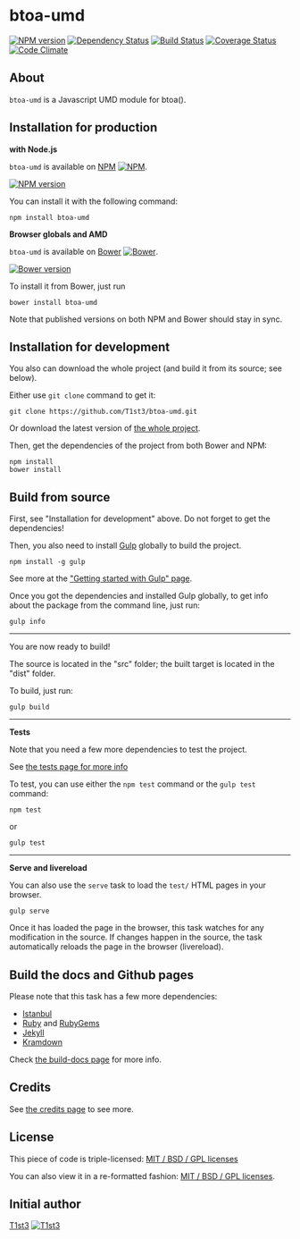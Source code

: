 btoa-umd
==================


[![NPM version](https://img.shields.io/npm/v/btoa-umd.svg)](https://www.npmjs.com/package/btoa-umd)
[![Dependency Status](https://img.shields.io/david/T1st3/btoa-umd.svg)](https://david-dm.org/t1st3/btoa-umd)
[![Build Status](https://img.shields.io/travis/T1st3/btoa-umd.svg)](https://travis-ci.org/T1st3/btoa-umd)
[![Coverage Status](https://img.shields.io/coveralls/T1st3/btoa-umd.svg)](https://coveralls.io/r/T1st3/btoa-umd)
[![Code Climate](https://img.shields.io/codeclimate/github/T1st3/btoa-umd.svg)](https://codeclimate.com/github/T1st3/btoa-umd)



About
---

`btoa-umd` is a Javascript UMD module for btoa().




Installation for production
---

**with Node.js**

`btoa-umd` is available on [NPM](https://www.npmjs.com/package/btoa-umd)
[![NPM](http://www.tiste.org/btoa-umd/assets/img/vendor/npm.png)](https://www.npmjs.com/package/btoa-umd).

[![NPM version](https://img.shields.io/npm/v/btoa-umd.svg)](https://www.npmjs.com/package/btoa-umd)

You can install it with the following command:

    npm install btoa-umd


**Browser globals and AMD**


`btoa-umd` is available on [Bower](http://bower.io/search/?q=btoa-umd)
[![Bower](http://www.tiste.org/btoa-umd/assets/img/vendor/bower.png)](http://bower.io/search/?q=btoa-umd).

[![Bower version](https://img.shields.io/bower/v/btoa-umd.svg)](http://bower.io/search/?q=btoa-umd)

To install it from Bower, just run 

    bower install btoa-umd

Note that published versions on both NPM and Bower should stay in sync.



Installation for development
---


You also can download the whole project (and build it from its source; see below).

Either use `git clone` command to get it:

    git clone https://github.com/T1st3/btoa-umd.git

Or download the latest version of [the whole project](https://github.com/T1st3/btoa-umd/archive/master.zip).

Then, get the dependencies of the project from both Bower and NPM:

    npm install
    bower install



Build from source
---


First, see "Installation for development" above. 
Do not forget to get the dependencies!

Then, you also need to install [Gulp](http://gulpjs.com/) globally to build the project.

    npm install -g gulp

See more at the ["Getting started with Gulp" page](https://github.com/gulpjs/gulp/blob/master/docs/getting-started.md#getting-started).

Once you got the dependencies and installed Gulp globally, to get info about the package from the command line, just run:

    gulp info


---

You are now ready to build!

The source is located in the "src" folder; the built target is located in the "dist" folder.

To build, just run:

    gulp build

---

**Tests**

Note that you need a few more dependencies to test the project.

See [the tests page for more info](http://www.tiste.org/btoa-umd/tests.html)

To test, you can use either the `npm test` command or the `gulp test` command:

    npm test

or

    gulp test



---

**Serve and livereload**

You can also use the `serve` task to load the `test/` HTML pages in your browser.

    gulp serve

Once it has loaded the page in the browser, this task watches for any modification in the source.
If changes happen in the source, the task automatically reloads the page in the browser (livereload).





Build the docs and Github pages
---

Please note that this task has a few more dependencies:

* [Istanbul](http://gotwarlost.github.io/istanbul/)
* [Ruby](https://www.ruby-lang.org/) and [RubyGems](https://rubygems.org/)
* [Jekyll](http://jekyllrb.com/)
* [Kramdown](http://kramdown.gettalong.org/)


Check [the build-docs page](http://www.tiste.org/btoa-umd/build_docs.html) for more info.




Credits
---


See [the credits page](http://www.tiste.org/btoa-umd/credits.html) to see more.


License
---


This piece of code is triple-licensed: [MIT / BSD / GPL licenses](https://github.com/T1st3/btoa-umd/blob/master/LICENSE)

You can also view it in a re-formatted fashion: [MIT / BSD / GPL licenses](http://www.tiste.org/btoa-umd/license.html).



Initial author
---

[T1st3](https://github.com/T1st3/) 
[![T1st3](http://www.tiste.org/btoa-umd/assets/img/gravatar-16x16.png)](https://github.com/T1st3/)

